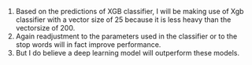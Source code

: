 1. Based on the predictions of XGB classifier, I will be making use of Xgb classifier with a vector size of 25 because it is less heavy than the vectorsize of 200.
2. Again readjustment to the parameters used in the classifier or to the stop words will in fact improve performance.
3. But I do believe a deep learning model will outperform these models.